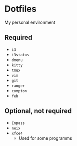 # Dotfiles
My personal environment

## Required
- `i3`
- `i3status`
- `dmenu`
- `kitty`
- `tmux`
- `vim`
- `git`
- `ranger`
- `compton`
- `feh`

## Optional, not required
- `Enpass`
- `neix`
- `xfce4`
    - Used for some programms
